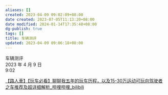 ```yaml
---
aliases: []
created: 2023-04-09 09:02:09+08:00
date created: 2023-07-05T11:13:20+08:00
date modified: 2024-01-14T17:35:48+08:00
dg-publish: true
tags: []
title: 车辆测评
updated: 2023-04-09 09:06:18+08:00
---
```


车辆测评  
2023 年 4 月 9 日  
9:02

[【路人車】【玩车必看】聊聊我五年的玩车历程，以及15-30万运动可玩向驾驶者之车推荐及超详细解析_哔哩哔哩_bilibili](https://www.bilibili.com/video/BV1Gk4y1t7ja/?buvid=XY630CE669F34078F341989B1EE06E60B0127&is_story_h5=false&mid=g8UDjEqHIS5oCexxb9oAEQ%3D%3D&p=1&plat_id=116&share_from=ugc&share_medium=android&share_plat=android&share_session_id=ef9d4828-85f2-431d-8729-4b0833e1d428&share_source=WEIXIN&share_tag=s_i&timestamp=1681001435&unique_k=Dvgcwsp&up_id=326319750)